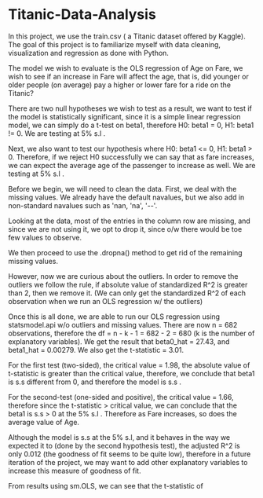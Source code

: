 # Titanic-Data-Analysis

In this project, we use the train.csv ( a Titanic dataset offered by Kaggle). The goal of this project is to familiarize myself 
with data cleaning, visualization and regression as done with Python.

The model we wish to evaluate is the OLS regression of Age on Fare, we wish to see if an increase in Fare will affect the age,
that is, did younger or older people (on average) pay a higher or lower fare for a ride on the Titanic?

There are two null hypotheses we wish to test as a result, we want to test if the model is statistically significant, since it is 
a simple linear regression model, we can simply do a t-test on beta1, therefore H0: beta1 = 0, H1: beta1 != 0. We are testing at
5% s.l .

Next, we also want to test our hypothesis where H0: beta1 <= 0, H1: beta1 > 0. Therefore, if we reject H0 successfully we can say 
that as fare increases, we can expect the average age of the passenger to increase as well. We are testing at 5% s.l .

Before we begin, we will need to clean the data. First, we deal with the missing values. We already have the default navalues, but we
also add in non-standard navalues such as 'nan, 'na', '--'.

Looking at the data, most of the entries in the column row are missing, and since we are not using it, we opt to drop it, since o/w 
there would be toe few values to observe.

We then proceed to use the .dropna() method to get rid of the remaining missing values.

However, now we are curious about the outliers. In order to remove the outliers we follow the rule, if absolute value of
standardized R^2 is greater than 2, then we remove it. (We can only get the standardized R^2 of each observation when 
we run an OLS regression w/ the outliers)

Once this is all done, we are able to run our OLS regression using statsmodel.api w/o outliers and missing values. There are now
n = 682 observations, therefore the df = n - k - 1 = 682 - 2 = 680 (k is the number of explanatory variables). We get the 
result that beta0_hat = 27.43, and beta1_hat = 0.00279. We also get the t-statistic = 3.01. 

For the first test (two-sided), the critical value = 1.98, the absolute value of t-statistic is greater than the critical value,
therefore, we conclude that beta1 is s.s different from 0, and therefore the model is s.s .

For the second-test (one-sided and positive), the critical value = 1.66, therefore since the t-statistic > critical value,
we can conclude that the beta1 is s.s > 0 at the 5% s.l . Therefore as Fare increases, so does the average value of Age.

Although the model is s.s at the 5% s.l, and it behaves in the way we expected it to (done by the second hypothesis test),
the adjusted R^2 is only 0.012 (the goodness of fit seems to be quite low), therefore in a future iteration of the project,
we may want to add other explanatory variables to increase this measure of goodness of fit.

From results using sm.OLS, we can see that the t-statistic of 

